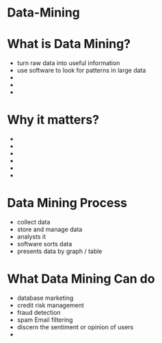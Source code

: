 # Data-Mining

# What is Data Mining?
- turn raw data into useful information
- use software to look for patterns in large data
- 
- 
- 


# Why it matters?
- 
- 
- 
- 
- 
- 


# Data Mining Process 
- collect data
- store and manage data
- analysts it
- software sorts data
- presents data by graph / table



# What Data Mining Can do 
- database marketing
- credit risk management
- fraud detection
- spam Email filtering
- discern the sentiment or opinion of users
- 
